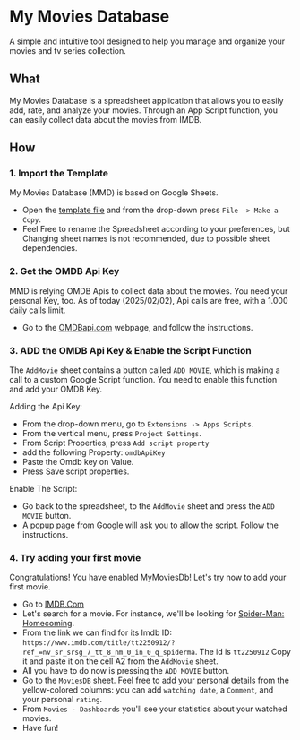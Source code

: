 # My Movies Database

A simple and intuitive tool designed to help you manage and organize your movies and tv series collection.

## What

My Movies Database is a spreadsheet application that allows you to easily add, rate, and analyze your movies.
Through an App Script function, you can easily collect data about the movies from IMDB.

## How
### 1. Import the Template

My Movies Database (MMD) is based on Google Sheets.
- Open the [template file](https://docs.google.com/spreadsheets/d/1-5ViP5Bn0uLv4Wy5vW8PsEq-MTmg-6PiarnHOoRYF4M/edit?usp=sharing) and from the drop-down press `File -> Make a Copy`.
- Feel Free to rename the Spreadsheet according to your preferences, but Changing sheet names is not recommended, due to possible sheet dependencies.

### 2. Get the OMDB Api Key
MMD is relying OMDB Apis to collect data about the movies. You need your personal Key, too. As of today (2025/02/02), Api calls are free, with a 1.000 daily calls limit.
- Go to the [OMDBapi.com](https://omdbapi.com/apikey.aspx) webpage, and follow the instructions.

### 3. ADD the OMDB Api Key & Enable the Script Function
The `AddMovie` sheet contains a button called `ADD MOVIE`, which is making a call to a custom Google Script function. You need to enable this function and add your OMDB Key.

Adding the Api Key:
- From the drop-down menu, go to `Extensions -> Apps Scripts`.
- From the vertical menu, press `Project Settings`.
- From Script Properties, press `Add script property`
- add the following Property: `omdbApiKey`
- Paste the Omdb key on Value.
- Press Save script properties.

Enable The Script:
- Go back to the spreadsheet, to the `AddMovie` sheet and press the `ADD MOVIE` button.
- A popup page from Google will ask you to allow the script. Follow the instructions.

### 4. Try adding your first movie
Congratulations! You have enabled MyMoviesDb! Let's try now to add your first movie.
- Go to [IMDB.Com](https://www.imdb.com/)
- Let's search for a movie. For instance, we'll be looking for [Spider-Man: Homecoming](https://www.imdb.com/title/tt2250912/?ref_=nv_sr_srsg_7_tt_8_nm_0_in_0_q_spiderma).
- From the link we can find for its Imdb ID: `https://www.imdb.com/title/tt2250912/?ref_=nv_sr_srsg_7_tt_8_nm_0_in_0_q_spiderma`. The id is `tt2250912` Copy it and paste it on the cell A2 from the `AddMovie` sheet.
- All you have to do now is pressing the `ADD MOVIE` button.
- Go to the `MoviesDB` sheet. Feel free to add your personal details from the yellow-colored columns: you can add `watching date`, a `Comment`, and your personal `rating`.
- From `Movies - Dashboards` you'll see your statistics about your watched movies.
- Have fun!
